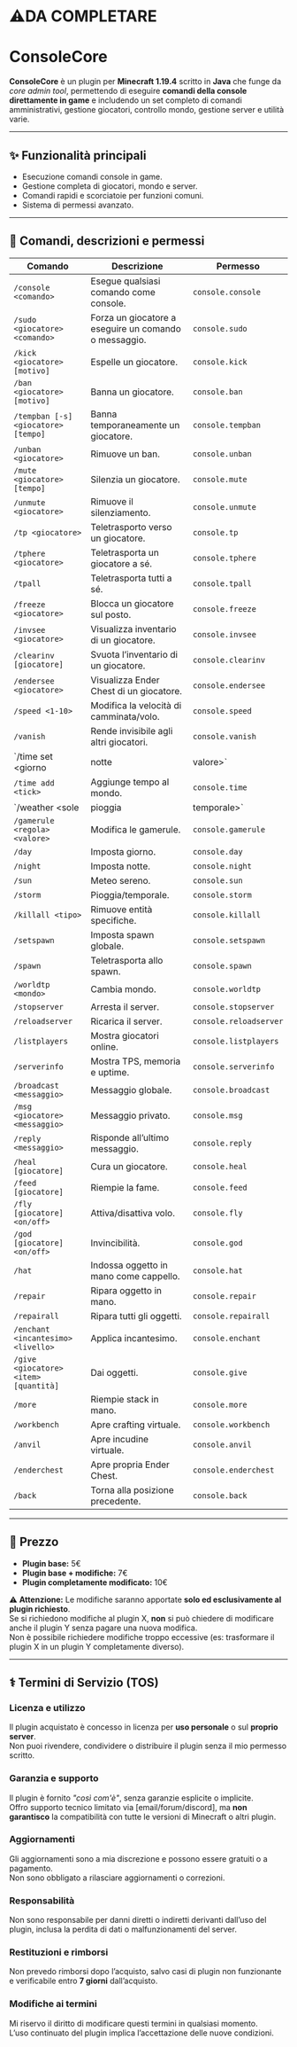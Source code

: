 # ⚠️DA COMPLETARE

# ConsoleCore

**ConsoleCore** è un plugin per **Minecraft 1.19.4** scritto in **Java** che funge da *core admin tool*, permettendo di eseguire **comandi della console direttamente in game** e includendo un set completo di comandi amministrativi, gestione giocatori, controllo mondo, gestione server e utilità varie.

---

## ✨ Funzionalità principali
- Esecuzione comandi console in game.
- Gestione completa di giocatori, mondo e server.
- Comandi rapidi e scorciatoie per funzioni comuni.
- Sistema di permessi avanzato.

---

## 📜 Comandi, descrizioni e permessi

| Comando | Descrizione | Permesso |
|---------|-------------|----------|
| `/console <comando>` | Esegue qualsiasi comando come console. | `console.console` |
| `/sudo <giocatore> <comando>` | Forza un giocatore a eseguire un comando o messaggio. | `console.sudo` |
| `/kick <giocatore> [motivo]` | Espelle un giocatore. | `console.kick` |
| `/ban <giocatore> [motivo]` | Banna un giocatore. | `console.ban` |
| `/tempban [-s] <giocatore> [tempo]` | Banna temporaneamente un giocatore. | `console.tempban` |
| `/unban <giocatore>` | Rimuove un ban. | `console.unban` |
| `/mute <giocatore> [tempo]` | Silenzia un giocatore. | `console.mute` |
| `/unmute <giocatore>` | Rimuove il silenziamento. | `console.unmute` |
| `/tp <giocatore>` | Teletrasporto verso un giocatore. | `console.tp` |
| `/tphere <giocatore>` | Teletrasporta un giocatore a sé. | `console.tphere` |
| `/tpall` | Teletrasporta tutti a sé. | `console.tpall` |
| `/freeze <giocatore>` | Blocca un giocatore sul posto. | `console.freeze` |
| `/invsee <giocatore>` | Visualizza inventario di un giocatore. | `console.invsee` |
| `/clearinv [giocatore]` | Svuota l’inventario di un giocatore. | `console.clearinv` |
| `/endersee <giocatore>` | Visualizza Ender Chest di un giocatore. | `console.endersee` |
| `/speed <1-10>` | Modifica la velocità di camminata/volo. | `console.speed` |
| `/vanish` | Rende invisibile agli altri giocatori. | `console.vanish` |
| `/time set <giorno|notte|valore>` | Imposta l’orario. | `console.time` |
| `/time add <tick>` | Aggiunge tempo al mondo. | `console.time` |
| `/weather <sole|pioggia|temporale>` | Cambia il meteo. | `console.weather` |
| `/gamerule <regola> <valore>` | Modifica le gamerule. | `console.gamerule` |
| `/day` | Imposta giorno. | `console.day` |
| `/night` | Imposta notte. | `console.night` |
| `/sun` | Meteo sereno. | `console.sun` |
| `/storm` | Pioggia/temporale. | `console.storm` |
| `/killall <tipo>` | Rimuove entità specifiche. | `console.killall` |
| `/setspawn` | Imposta spawn globale. | `console.setspawn` |
| `/spawn` | Teletrasporta allo spawn. | `console.spawn` |
| `/worldtp <mondo>` | Cambia mondo. | `console.worldtp` |
| `/stopserver` | Arresta il server. | `console.stopserver` |
| `/reloadserver` | Ricarica il server. | `console.reloadserver` |
| `/listplayers` | Mostra giocatori online. | `console.listplayers` |
| `/serverinfo` | Mostra TPS, memoria e uptime. | `console.serverinfo` |
| `/broadcast <messaggio>` | Messaggio globale. | `console.broadcast` |
| `/msg <giocatore> <messaggio>` | Messaggio privato. | `console.msg` |
| `/reply <messaggio>` | Risponde all’ultimo messaggio. | `console.reply` |
| `/heal [giocatore]` | Cura un giocatore. | `console.heal` |
| `/feed [giocatore]` | Riempie la fame. | `console.feed` |
| `/fly [giocatore] <on/off>` | Attiva/disattiva volo. | `console.fly` |
| `/god [giocatore] <on/off>` | Invincibilità. | `console.god` |
| `/hat` | Indossa oggetto in mano come cappello. | `console.hat` |
| `/repair` | Ripara oggetto in mano. | `console.repair` |
| `/repairall` | Ripara tutti gli oggetti. | `console.repairall` |
| `/enchant <incantesimo> <livello>` | Applica incantesimo. | `console.enchant` |
| `/give <giocatore> <item> [quantità]` | Dai oggetti. | `console.give` |
| `/more` | Riempie stack in mano. | `console.more` |
| `/workbench` | Apre crafting virtuale. | `console.workbench` |
| `/anvil` | Apre incudine virtuale. | `console.anvil` |
| `/enderchest` | Apre propria Ender Chest. | `console.enderchest` |
| `/back` | Torna alla posizione precedente. | `console.back` |

---

## 💸 Prezzo
- **Plugin base:** 5€  
- **Plugin base + modifiche:** 7€  
- **Plugin completamente modificato:** 10€  

⚠️ **Attenzione:** Le modifiche saranno apportate **solo ed esclusivamente al plugin richiesto**.  
Se si richiedono modifiche al plugin X, **non** si può chiedere di modificare anche il plugin Y senza pagare una nuova modifica.  
Non è possibile richiedere modifiche troppo eccessive (es: trasformare il plugin X in un plugin Y completamente diverso).

---

## ⚕️ Termini di Servizio (TOS)

### Licenza e utilizzo
Il plugin acquistato è concesso in licenza per **uso personale** o sul **proprio server**.  
Non puoi rivendere, condividere o distribuire il plugin senza il mio permesso scritto.

### Garanzia e supporto
Il plugin è fornito *"così com'è"*, senza garanzie esplicite o implicite.  
Offro supporto tecnico limitato via [email/forum/discord], ma **non garantisco** la compatibilità con tutte le versioni di Minecraft o altri plugin.

### Aggiornamenti
Gli aggiornamenti sono a mia discrezione e possono essere gratuiti o a pagamento.  
Non sono obbligato a rilasciare aggiornamenti o correzioni.

### Responsabilità
Non sono responsabile per danni diretti o indiretti derivanti dall’uso del plugin, inclusa la perdita di dati o malfunzionamenti del server.

### Restituzioni e rimborsi
Non prevedo rimborsi dopo l’acquisto, salvo casi di plugin non funzionante e verificabile entro **7 giorni** dall’acquisto.

### Modifiche ai termini
Mi riservo il diritto di modificare questi termini in qualsiasi momento.  
L’uso continuato del plugin implica l’accettazione delle nuove condizioni.
